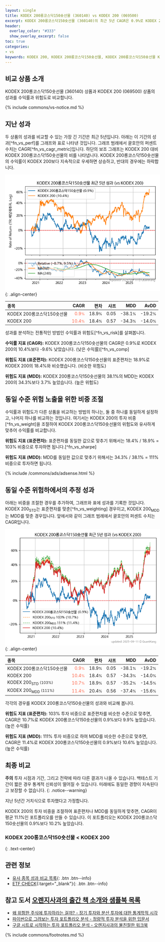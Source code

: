 ```yaml
---
layout: single
title: KODEX 200롱코스닥150숏선물 (360140) vs KODEX 200 (069500)
excerpt: KODEX 200롱코스닥150숏선물 (360140)의 최근 5년 CAGR은 0.9%로 KODEX 200 (069500)의 10.4%보다 -9.6% 낮았습니다.
header:
  overlay_color: "#333"
  show_overlay_excerpt: false
toc: true
categories:
- vs
keywords: KODEX 200, KODEX 200롱코스닥150숏선물, KODEX 200롱코스닥150숏선물 KODEX 200 비교, 360140, 069500, 360140 360140 비교
---
```


## 비교 상품 소개


KODEX 200롱코스닥150숏선물 (360140) 상품과 KODEX 200 (069500) 상품의 성과를 수익률과 위험도로 비교합니다.





{% include commons/vs-notice.md %}

## 지난 성과

두 상품의 성과를 비교할 수 있는 가장 긴 기간은 최근 5년입니다. 아래는 이 기간의 성과[^fn_vs_perf]를 그래프와 표로 나타낸 것입니다.
그래프 범례에서 괄호안의 퍼센트 수치는 CAGR[^fn_vs_cagr_metric]입니다.
하단의 보조 그래프는 KODEX 200 대비 KODEX 200롱코스닥150숏선물의 비를 나타냅니다.
KODEX 200롱코스닥150숏선물의 수익률이 KODEX 200보다 지속적으로 우세하면 상승하고, 반대의 경우에는 하락합니다.

![KODEX 200롱코스닥150숏선물](/vs/images/360140-vs-069500_dual.png){: .align-center}

| **종목** | **CAGR** | **편차** | **샤프** | **MDD** | **AvDD** |
| :------------ | ------: | -----------: | -------: | ------: | -------: |
| KODEX 200롱코스닥150숏선물 | <span style="color: tomato">0.9<small>%</small></span> | 18.9<small>%</small> | 0.05 | -38.1<small>%</small> | -19.2<small>%</small> |
| KODEX 200 | <span style="color: tomato">10.4<small>%</small></span> | 18.4<small>%</small> | 0.57 | -34.3<small>%</small> | -14.0<small>%</small> |

<!-- more -->


성과를 분석하는 전통적인 방법인 수익률과 위험도[^fn_vs_risk]를 살펴봅니다.

**수익률 지표 (CAGR):** KODEX 200롱코스닥150숏선물의 CAGR은 0.9%로 KODEX 200의 10.4%보다 -9.6% 낮았습니다. (낮은 수익률)[^fn_vs_comp]

**위험도 지표 (표준편차):** KODEX 200롱코스닥150숏선물의 표준편차는 18.9%로 KODEX 200의 18.4%와 비슷했습니다. (비슷한 위험도)

**위험도 지표 (MDD):** KODEX 200롱코스닥150숏선물의 38.1%의 MDD는 KODEX 200의 34.3%보다 3.7% 높았습니다. (높은 위험도)



## 동일 수준 위험 노출을 위한 비중 조절

수익률과 위험도가 다른 상품을 비교하는 방법의 하나는, 둘 중 하나를 동일하게 설정하고, 나머지 하나를 비교하는 것입니다.
여기서는 KODEX 200의 투자 비중[^fn_vs_weight]을 조절하여 KODEX 200롱코스닥150숏선물의 위험도와 유사하게 맞추어 수익률를 비교합니다.

**위험도 지표 (표준편차):** 표준편차를 동일한 값으로 맞추기 위해서는 18.4% / 18.9% = 103% 비중으로 투자하면 됩니다.[^fn_vs_sharpe]

**위험도 지표 (MDD):** MDD를 동일한 값으로 맞추기 위해서는 34.3% / 38.1% = 111% 비중으로 투자하면 됩니다.


{% include /commons/ads/adsense.html %}



## 동일 수준 위험하에서의 추정 성과

아래는 비중을 조절한 경우를 추가하여, 그래프와 표에 성과를 기록한 것입니다.
KODEX 200<sub>STD</sub>는 표준편차를 맞춘[^fn_vs_weighting] 경우이고, KODEX 200<sub>MDD</sub>는 MDD를 맞춘 경우입니다.
앞에서와 같이 그래프 범례에서 괄호안의 퍼센트 수치는 CAGR입니다.


![KODEX 200롱코스닥150숏선물](/vs/images/360140-vs-069500.png){: .align-center}



| **종목** | **CAGR** | **편차** | **샤프** | **MDD** | **AvDD** |
| :------------ | ------: | -----------: | -------: | ------: | -------: |
| KODEX 200롱코스닥150숏선물 | <span style="color: tomato">0.9<small>%</small></span> | 18.9<small>%</small> | 0.05 | -38.1<small>%</small> | -19.2<small>%</small> |
| KODEX 200 | <span style="color: tomato">10.4<small>%</small></span> | 18.4<small>%</small> | 0.57 | -34.3<small>%</small> | -14.0<small>%</small> |
| KODEX 200<sub>STD</sub> <small>(103%)</small> | <span style="color: tomato">10.7<small>%</small></span> | 18.9<small>%</small> | 0.57 | -35.2<small>%</small> | -14.5<small>%</small> |
| KODEX 200<sub>MDD</sub> <small>(111%)</small> | <span style="color: tomato">11.4<small>%</small></span> | 20.4<small>%</small> | 0.56 | -37.4<small>%</small> | -15.6<small>%</small> |



각각의 경우를 KODEX 200롱코스닥150숏선물의 성과와 비교해 봅니다.

**위험도 지표 (표준편차):** 103% 투자 비중으로 표준편차를 비슷한 수준으로 맞추면, CAGR은 10.7%로 KODEX 200롱코스닥150숏선물의 0.9%보다 9.9% 높았습니다. (높은 수익률)

**위험도 지표 (MDD):** 111% 투자 비중으로 하여 MDD를 비슷한 수준으로 맞추면, CAGR은 11.4%로 KODEX 200롱코스닥150숏선물의 0.9%보다 10.6% 높았습니다. (높은 수익률)




## 최종 비교

**주의** 투자 시점과 기간, 그리고 전략에 따라 다른 결과가 나올 수 있습니다. 백테스트 기간이 짧은 경우 통계적 신뢰성이 떨어질 수 있습니다. 미래에도 동일한 경향이 지속된다고 보장할 수 없습니다.
{: .notice--warning}

지난 5년간 거치식으로 투자했다고 가정합니다.

KODEX 200의 투자 비중을 조절하여 표준편차나 MDD를 동일하게 맞추면, CAGR이 평균 11.1%인 포트폴리오를 만들 수 있습니다.
이 포트폴리오는 KODEX 200롱코스닥150숏선물의 0.9%보다 10.2% 높았습니다.

### KODEX 200롱코스닥150숏선물 &lt; KODEX 200
{: .text-center}


## 관련 정보

- [유사 종목 성과 비교 목록](/vs/){: .btn .btn--info}
- [ETF CHECK](https://www.etfcheck.co.kr/mobile/etpitem/069500/compare?compCode%5B%5D=360140){:target="_blank"}{: .btn .btn--info}


## 참고 도서 [오렌지사과의 출간 책 소개와 샘플북 목록](https://kongdori.tistory.com/691)

- [왜 위험한 주식에 투자하라는 걸까? - 장기 투자와 분산 투자에 대한 통계학적 시각](https://kongdori.tistory.com/421)
- [파이썬으로 그려보는 투자 포트폴리오 분석  - 정량적 투자 분석을 위한 입문서](https://kongdori.tistory.com/643)
- [구글 시트로 시작하는 투자 포트폴리오 분석 - 오렌지사과의 불친절한 워크북](https://kongdori.tistory.com/449)

{% include commons/footnotes.md %}
